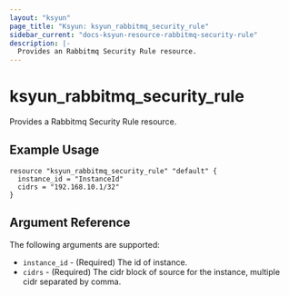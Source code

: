 ```yaml
---
layout: "ksyun"
page_title: "Ksyun: ksyun_rabbitmq_security_rule"
sidebar_current: "docs-ksyun-resource-rabbitmq-security-rule"
description: |-
  Provides an Rabbitmq Security Rule resource.
---
```


# ksyun_rabbitmq_security_rule

Provides a Rabbitmq Security Rule resource.

## Example Usage

```hcl
resource "ksyun_rabbitmq_security_rule" "default" {
  instance_id = "InstanceId"
  cidrs = "192.168.10.1/32"
}
```

## Argument Reference

The following arguments are supported:

* `instance_id` - (Required) The id of instance.
* `cidrs` - (Required) The cidr block of source for the instance, multiple cidr separated by comma.

